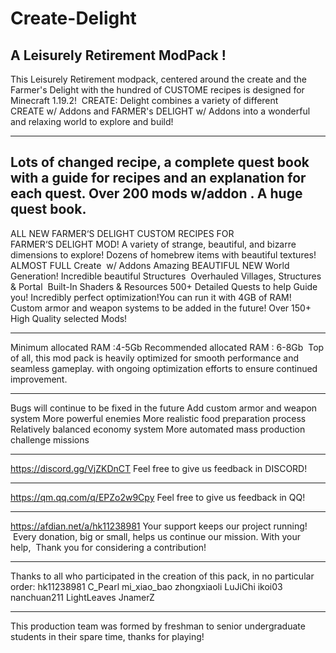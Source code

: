 # Create-Delight
A Leisurely Retirement ModPack !
-------------------------------------------------------------------------

This Leisurely Retirement modpack, centered around the create and the Farmer's Delight with the hundred of CUSTOME recipes is designed for Minecraft 1.19.2! 
CREATE: Delight combines a variety of different CREATE w/ Addons and FARMER's DELIGHT w/ Addons into a wonderful and relaxing world to explore and build!

-------------------------------------------------------------------------

Lots of changed recipe, a complete quest book with a guide for recipes and an explanation for each quest.
Over 200 mods w/addon . A huge quest book.
 
-------------------------------------------------------------------------

ALL NEW FARMER‘S DELIGHT CUSTOM RECIPES FOR FARMER‘S DELIGHT MOD!
A variety of strange, beautiful, and bizarre dimensions to explore!
Dozens of homebrew items with beautiful textures!
ALMOST FULL Create  w/ Addons
Amazing BEAUTIFUL NEW World Generation!
Incredible beautiful Structures 
Overhauled Villages, Structures & Portal 
Built-In Shaders & Resources
500+ Detailed Quests to help Guide you!
Incredibly perfect optimization!You can run it with 4GB of RAM!
Custom armor and weapon systems to be added in the future!
Over 150+ High Quality selected Mods!

-------------------------------------------------------------------------

Minimum allocated RAM :4-5Gb
Recommended allocated RAM : 6-8Gb 
Top of all, this mod pack is heavily optimized for smooth performance and seamless gameplay. with ongoing optimization efforts to ensure continued improvement.

-------------------------------------------------------------------------

Bugs will continue to be fixed in the future
Add custom armor and weapon system
More powerful enemies
More realistic food preparation process
Relatively balanced economy system
More automated mass production challenge missions

-------------------------------------------------------------------------

https://discord.gg/VjZKDnCT
Feel free to give us feedback in DISCORD!

-------------------------------------------------------------------------

https://qm.qq.com/q/EPZo2w9Cpy
Feel free to give us feedback in QQ!

-------------------------------------------------------------------------

https://afdian.net/a/hk11238981
Your support keeps our project running!  Every donation, big or small,
helps us continue our mission. With your help, 
Thank you for considering a contribution!

-------------------------------------------------------------------------

Thanks to all who participated in the creation of this pack, in no particular order:
hk11238981
C_Pearl
mi_xiao_bao
zhongxiaoli
LuJiChi
ikoi03
nanchuan211
LightLeaves
JnamerZ

-------------------------------------------------------------------------

This production team was formed by freshman to senior undergraduate students in their spare time, thanks for playing!
